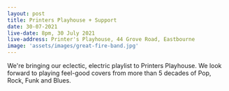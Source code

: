 ```yaml
---
layout: post
title: Printers Playhouse + Support
date: 30-07-2021
live-date: 8pm, 30 July 2021
live-address: Printer's Playhouse, 44 Grove Road, Eastbourne
image: 'assets/images/great-fire-band.jpg'
---
```


We're bringing our eclectic, electric playlist to Printers Playhouse. We look forward to playing feel-good covers from more than 5 decades of Pop, Rock, Funk and Blues.